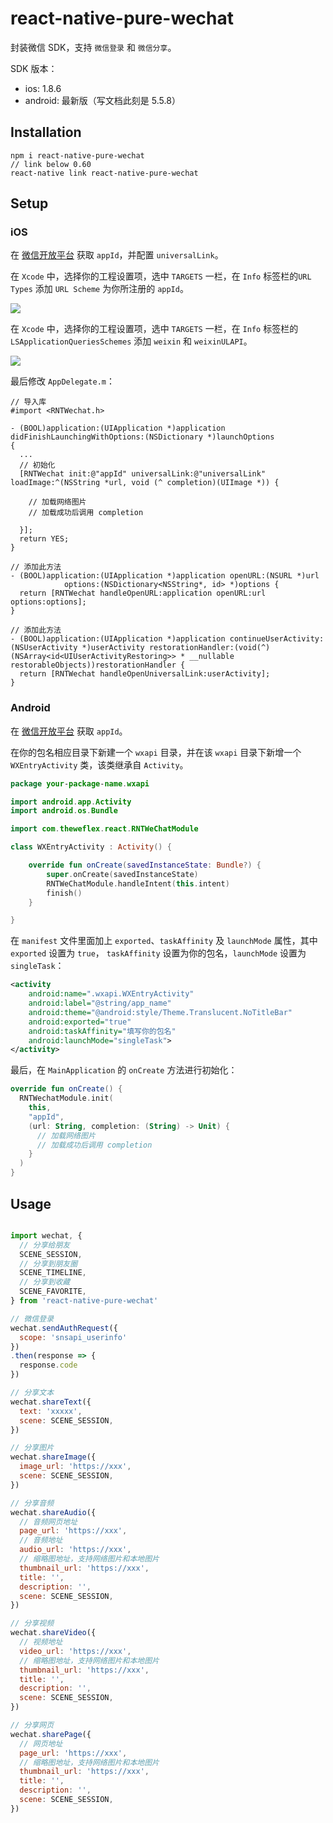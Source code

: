 # react-native-pure-wechat

封装微信 SDK，支持 `微信登录` 和 `微信分享`。

SDK 版本：

* ios: 1.8.6
* android: 最新版（写文档此刻是 5.5.8）

## Installation

```
npm i react-native-pure-wechat
// link below 0.60
react-native link react-native-pure-wechat
```

## Setup

### iOS

在 [微信开放平台](https://open.weixin.qq.com/) 获取 `appId`，并配置 `universalLink`。

在 `Xcode` 中，选择你的工程设置项，选中 `TARGETS` 一栏，在 `Info` 标签栏的`URL Types` 添加 `URL Scheme` 为你所注册的 `appId`。

![](https://res.wx.qq.com/op_res/ohBULcCbr3PPan9SwnrNM6fEr-4kGDn98NenybClk1-fZE2rRYqU6xJCyVIMoFo9)

在 `Xcode` 中，选择你的工程设置项，选中 `TARGETS` 一栏，在 `Info` 标签栏的`LSApplicationQueriesSchemes` 添加 `weixin` 和 `weixinULAPI`。

![](https://res.wx.qq.com/op_res/jck8iqKH85F0BaUWOT3GsSNmuGiOajiC-0bUWehibxED9c4JCauEun6UAZFh3HdO)

最后修改 `AppDelegate.m`：

```oc
// 导入库
#import <RNTWechat.h>

- (BOOL)application:(UIApplication *)application didFinishLaunchingWithOptions:(NSDictionary *)launchOptions
{
  ...
  // 初始化
  [RNTWechat init:@"appId" universalLink:@"universalLink" loadImage:^(NSString *url, void (^ completion)(UIImage *)) {

    // 加载网络图片
    // 加载成功后调用 completion

  }];
  return YES;
}

// 添加此方法
- (BOOL)application:(UIApplication *)application openURL:(NSURL *)url
            options:(NSDictionary<NSString*, id> *)options {
  return [RNTWechat handleOpenURL:application openURL:url options:options];
}

// 添加此方法
- (BOOL)application:(UIApplication *)application continueUserActivity:(NSUserActivity *)userActivity restorationHandler:(void(^)(NSArray<id<UIUserActivityRestoring>> * __nullable restorableObjects))restorationHandler {
  return [RNTWechat handleOpenUniversalLink:userActivity];
}
```

### Android

在 [微信开放平台](https://open.weixin.qq.com/) 获取 `appId`。

在你的包名相应目录下新建一个 `wxapi` 目录，并在该 `wxapi` 目录下新增一个 `WXEntryActivity` 类，该类继承自 `Activity`。

```kotlin
package your-package-name.wxapi

import android.app.Activity
import android.os.Bundle

import com.theweflex.react.RNTWeChatModule

class WXEntryActivity : Activity() {

    override fun onCreate(savedInstanceState: Bundle?) {
        super.onCreate(savedInstanceState)
        RNTWeChatModule.handleIntent(this.intent)
        finish()
    }

}
```

在 `manifest` 文件里面加上 `exported`、`taskAffinity` 及 `launchMode` 属性，其中 `exported` 设置为 `true`， `taskAffinity` 设置为你的包名，`launchMode` 设置为 `singleTask`：

```xml
<activity
    android:name=".wxapi.WXEntryActivity"
    android:label="@string/app_name"
    android:theme="@android:style/Theme.Translucent.NoTitleBar"
    android:exported="true"
    android:taskAffinity="填写你的包名"
    android:launchMode="singleTask">
</activity>
```

最后，在 `MainApplication` 的 `onCreate` 方法进行初始化：

```kotlin
override fun onCreate() {
  RNTWechatModule.init(
    this,
    "appId",
    (url: String, completion: (String) -> Unit) {
      // 加载网络图片
      // 加载成功后调用 completion
    }
  )
}
```

## Usage

```js

import wechat, {
  // 分享给朋友
  SCENE_SESSION,
  // 分享到朋友圈
  SCENE_TIMELINE,
  // 分享到收藏
  SCENE_FAVORITE,
} from 'react-native-pure-wechat'

// 微信登录
wechat.sendAuthRequest({
  scope: 'snsapi_userinfo'
})
.then(response => {
  response.code
})

// 分享文本
wechat.shareText({
  text: 'xxxxx',
  scene: SCENE_SESSION,
})

// 分享图片
wechat.shareImage({
  image_url: 'https://xxx',
  scene: SCENE_SESSION,
})

// 分享音频
wechat.shareAudio({
  // 音频网页地址
  page_url: 'https://xxx',
  // 音频地址
  audio_url: 'https://xxx',
  // 缩略图地址，支持网络图片和本地图片
  thumbnail_url: 'https://xxx',
  title: '',
  description: '',
  scene: SCENE_SESSION,
})

// 分享视频
wechat.shareVideo({
  // 视频地址
  video_url: 'https://xxx',
  // 缩略图地址，支持网络图片和本地图片
  thumbnail_url: 'https://xxx',
  title: '',
  description: '',
  scene: SCENE_SESSION,
})

// 分享网页
wechat.sharePage({
  // 网页地址
  page_url: 'https://xxx',
  // 缩略图地址，支持网络图片和本地图片
  thumbnail_url: 'https://xxx',
  title: '',
  description: '',
  scene: SCENE_SESSION,
})

```
